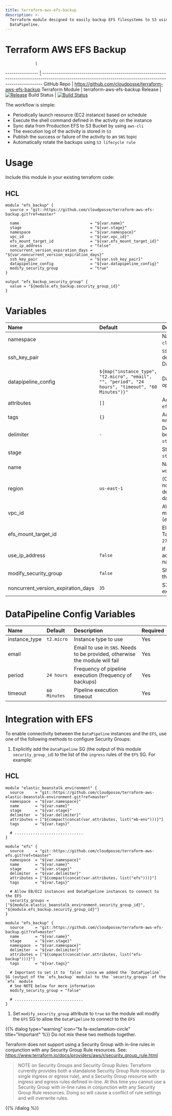 ```yaml
---
title: terraform-aws-efs-backup
description: >-
  Terraform module designed to easily backup EFS filesystems to S3 using
  DataPipeline.
---
```


# Terraform AWS EFS Backup

```
             |
```

---------------- | ------------------------------------------------------------------------------------------------------------------------------------------------------------ GitHub Repo | <https://github.com/cloudposse/terraform-aws-efs-backup> Terraform Module | terraform-aws-efs-backup Release | [![Release](https://img.shields.io/github/release/cloudposse/terraform-aws-efs-backup.svg)](https://github.com/cloudposse/terraform-aws-efs-backup/releases) Build Status | [![Build Status](https://travis-ci.org/cloudposse/terraform-aws-efs-backup.svg)](https://travis-ci.org/cloudposse/terraform-aws-efs-backup)

The workflow is simple:

- Periodically launch resource (EC2 instance) based on schedule
- Execute the shell command defined in the activity on the instance
- Sync data from Production EFS to S3 Bucket by using `aws-cli`
- The execution log of the activity is stored in `S3`
- Publish the success or failure of the activity to an `SNS` topic
- Automatically rotate the backups using `S3 lifecycle rule`

# Usage

Include this module in your existing terraform code:

## HCL

```hcl
module "efs_backup" {
  source = "git::https://github.com/cloudposse/terraform-aws-efs-backup.git?ref=master"

  name                               = "${var.name}"
  stage                              = "${var.stage}"
  namespace                          = "${var.namespace}"
  vpc_id                             = "${var.vpc_id}"
  efs_mount_target_id                = "${var.efs_mount_target_id}"
  use_ip_address                     = "false"
  noncurrent_version_expiration_days = "${var.noncurrent_version_expiration_days}"
  ssh_key_pair                       = "${var.ssh_key_pair}"
  datapipeline_config                = "${var.datapipeline_config}"
  modify_security_group              = "true"
}

output "efs_backup_security_group" {
  value = "${module.efs_backup.security_group_id}"
}
```

# Variables

| Name                               | Default                                                                                            | Description                                                                            | Required |
|:-----------------------------------|:---------------------------------------------------------------------------------------------------|:---------------------------------------------------------------------------------------|:---------|
| namespace                          |                                                                                                    | Namespace (e.g. `cp` or `cloudposse`)                                                  | Yes      |
| ssh_key_pair                       |                                                                                                    | `SSH` key that will be deployed on DataPipeline's instance                             | No       |
| datapipeline_config                | `${map("instance_type", "t2.micro", "email", "", "period", "24 hours", "timeout", "60 Minutes")}"` | DataPipeline configuration options                                                     | Yes      |
| attributes                         | `[]`                                                                                               | Additional attributes (_e.g._ `efs-backup`)                                            | No       |
| tags                               | `{}`                                                                                               | Additional tags (e.g. `map("BusinessUnit","XYZ")`                                      | No       |
| delimiter                          | `-`                                                                                                | Delimiter to be used between `name`, `namespace`, `stage` and `attributes`             | No       |
| stage                              |                                                                                                    | Stage (e.g. `prod`, `dev`, `staging`)                                                  | Yes      |
| name                               |                                                                                                    | Name (e.g. `app` or `wordpress`)                                                       | Yes      |
| region                             | `us-east-1`                                                                                        | (Optional) AWS Region. If not specified, will be derived from 'aws_region' data source | No       |
| vpc_id                             |                                                                                                    | AWS VPC ID where module should operate (_e.g._ `vpc-a22222ee`)                         | Yes      |
| efs_mount_target_id                |                                                                                                    | Elastic File System Mount Target ID (_e.g._ `fsmt-279bfc62`)                           | Yes      |
| use_ip_address                     | `false`                                                                                            | If set to `true`, will use IP address instead of DNS name to connect to the `EFS`      | Yes      |
| modify_security_group              | `false`                                                                                            | Should the module modify the `EFS` security group                                      | No       |
| noncurrent_version_expiration_days | `35`                                                                                               | S3 object versions expiration period (days)                                            | Yes      |

# DataPipeline Config Variables

| Name          | Default      | Description                                                                 | Required |
|:--------------|:-------------|:----------------------------------------------------------------------------|:---------|
| instance_type | `t2.micro`   | Instance type to use                                                        | Yes      |
| email         |              | Email to use in `SNS`. Needs to be provided, otherwise the module will fail | Yes      |
| period        | `24 hours`   | Frequency of pipeline execution (frequency of backups)                      | Yes      |
| timeout       | `60 Minutes` | Pipeline execution timeout                                                  | Yes      |

# Integration with EFS

To enable connectivity between the `DataPipeline` instances and the `EFS`, use one of the following methods to configure Security Groups:

1. Explicitly add the `DataPipeline` SG (the output of this module `security_group_id`) to the list of the `ingress` rules of the `EFS` SG. For example:

## HCL

```hcl
module "elastic_beanstalk_environment" {
  source     = "git::https://github.com/cloudposse/terraform-aws-elastic-beanstalk-environment.git?ref=master"
  namespace  = "${var.namespace}"
  name       = "${var.name}"
  stage      = "${var.stage}"
  delimiter  = "${var.delimiter}"
  attributes = ["${compact(concat(var.attributes, list("eb-env")))}"]
  tags       = "${var.tags}"

  # ..............................
}

module "efs" {
  source     = "git::https://github.com/cloudposse/terraform-aws-efs.git?ref=tmaster"
  namespace  = "${var.namespace}"
  name       = "${var.name}"
  stage      = "${var.stage}"
  delimiter  = "${var.delimiter}"
  attributes = ["${compact(concat(var.attributes, list("efs")))}"]
  tags       = "${var.tags}"

  # Allow EB/EC2 instances and DataPipeline instances to connect to the EFS
  security_groups = ["${module.elastic_beanstalk_environment.security_group_id}", "${module.efs_backup.security_group_id}"]
}

module "efs_backup" {
  source     = "git::https://github.com/cloudposse/terraform-aws-efs-backup.git?ref=master"
  name       = "${var.name}"
  stage      = "${var.stage}"
  namespace  = "${var.namespace}"
  delimiter  = "${var.delimiter}"
  attributes = ["${compact(concat(var.attributes, list("efs-backup")))}"]
  tags       = "${var.tags}"

  # Important to set it to `false` since we added the `DataPipeline` SG (output of the `efs_backup` module) to the `security_groups` of the `efs` module
  # See NOTE below for more information
  modify_security_group = "false"

  # ..............................
}
```

1. Set `modify_security_group` attribute to `true` so the module will modify the `EFS` SG to allow the `DataPipeline` to connect to the `EFS`

{{% dialog type="warning" icon="fa fa-exclamation-circle" title="Important" %}}
Do not mix these two methods together.

Terraform does not support using a Security Group with in-line rules in conjunction with any Security Group Rule resources. See: <https://www.terraform.io/docs/providers/aws/r/security_group_rule.html>

> NOTE on Security Groups and Security Group Rules: Terraform currently provides both a standalone Security Group Rule resource (a single ingress or egress rule), and a Security Group resource with ingress and egress rules defined in-line. At this time you cannot use a Security Group with in-line rules in conjunction with any Security Group Rule resources. Doing so will cause a conflict of rule settings and will overwrite rules.

{{% /dialog %}}
